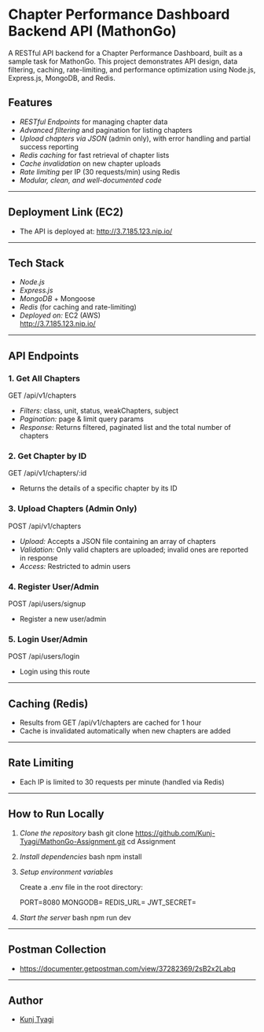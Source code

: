 # Chapter Performance Dashboard Backend API (MathonGo)

A RESTful API backend for a Chapter Performance Dashboard, built as a sample task for MathonGo. This project demonstrates API design, data filtering, caching, rate-limiting, and performance optimization using Node.js, Express.js, MongoDB, and Redis.

## Features

- *RESTful Endpoints* for managing chapter data
- *Advanced filtering* and pagination for listing chapters
- *Upload chapters via JSON* (admin only), with error handling and partial success reporting
- *Redis caching* for fast retrieval of chapter lists
- *Cache invalidation* on new chapter uploads
- *Rate limiting* per IP (30 requests/min) using Redis
- *Modular, clean, and well-documented code*

---


## Deployment Link (EC2)

- The API is deployed at: http://3.7.185.123.nip.io/
  

---

## Tech Stack

- *Node.js*
- *Express.js*
- *MongoDB* + Mongoose
- *Redis* (for caching and rate-limiting)
- *Deployed on:* EC2 (AWS)  
  http://3.7.185.123.nip.io/

---

## API Endpoints

### 1. Get All Chapters


GET /api/v1/chapters

- *Filters:* class, unit, status, weakChapters, subject
- *Pagination:* page & limit query params
- *Response:* Returns filtered, paginated list and the total number of chapters



### 2. Get Chapter by ID


GET /api/v1/chapters/:id

- Returns the details of a specific chapter by its ID



### 3. Upload Chapters (Admin Only)


POST /api/v1/chapters

- *Upload:* Accepts a JSON file containing an array of chapters
- *Validation:* Only valid chapters are uploaded; invalid ones are reported in response
- *Access:* Restricted to admin users



### 4. Register User/Admin


POST /api/users/signup

- Register a new user/admin



### 5. Login User/Admin


POST /api/users/login

- Login using this route

---

## Caching (Redis)

- Results from GET /api/v1/chapters are cached for 1 hour
- Cache is invalidated automatically when new chapters are added

---

## Rate Limiting

- Each IP is limited to 30 requests per minute (handled via Redis)

---

## How to Run Locally

1. *Clone the repository*
   bash
   git clone https://github.com/Kunj-Tyagi/MathonGo-Assignment.git
   cd Assignment
   

2. *Install dependencies*
   bash
   npm install
   

3. *Setup environment variables*

   Create a .env file in the root directory:

   
   PORT=8080
   MONGODB=<your-mongodb-uri>
   REDIS_URL=<your-redis-url>
   JWT_SECRET=<your-jwt-secret>
   

4. *Start the server*
   bash
   npm run dev
   

---


## Postman Collection

- https://documenter.getpostman.com/view/37282369/2sB2x2Labq

---



## Author

- [Kunj Tyagi](https://github.com/Kunj-Tyagi)
